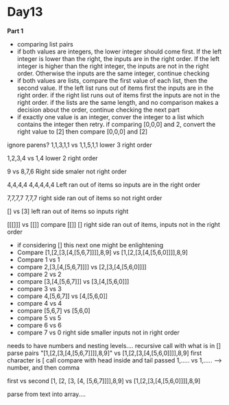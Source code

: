 # Day13

**Part 1**

- comparing list pairs
- if both values are integers, the lower integer should come first.  If the left integer is lower than the right,  the inputs are in the right order.  If the left integer is higher than the right integer, the inputs are not in the right order.  Otherwise the inputs are the same integer, continue checking
- if both values are lists, compare the first value of each list, then the second value.  If the left list runs out of items first the inputs are in the right order.  if the right list runs out of items first the inputs are not in the right order.  if the lists are the same length, and no comparison makes a decision about the order, continue checking the next part
- if exactly one value is an integer, conver the integer to a list which contains the integer then retry. if comparing [0,0,0] and 2, convert the right value to [2] then compare [0,0,0] and [2]

ignore parens?
1,1,3,1,1 vs 1,1,5,1,1
lower 3 right order

1,2,3,4 vs 1,4
lower 2 right order

9 vs 8,7,6
Right side smaler not right order

4,4,4,4 4,4,4,4,4
Left ran out of items so inputs are in the right order

7,7,7,7 7,7,7
right side ran out of items so not right order

[] vs [3]
left ran out of items so inputs right

[[[]]] vs [[]]
compare [[]] []
right side ran out of items, inputs not in the right order

- if considering [] this next one might be enlightening
- Compare [1,[2,[3,[4,[5,6,7]]]],8,9] vs [1,[2,[3,[4,[5,6,0]]]],8,9]
- Compare 1 vs 1
- compare 2,[3,[4,[5,6,7]]]] vs [2,[3,[4,[5,6,0]]]]
- compare 2 vs 2
- compare [3,[4,[5,6,7]]] vs [3,[4,[5,6,0]]]
- compare 3 vs 3
- compare 4,[5,6,7]] vs [4,[5,6,0]]
- compare 4 vs 4
- compare [5,6,7] vs [5,6,0]
- compare 5 vs 5
- compare 6 vs 6
- compare 7 vs 0
right side smaller inputs not in right order

needs to have numbers and nesting levels....
recursive call with what is in []
parse pairs "[1,[2,[3,[4,[5,6,7]]]],8,9]" vs [1,[2,[3,[4,[5,6,0]]]],8,9]
first character is [ call compare with head inside and tail passed
1,..... vs 1,..... --> number, and then comma

first vs second
[1, [2, [3, [4, [5,6,7]]]],8,9] vs [1,[2,[3,[4,[5,6,0]]]],8,9]

parse from text into array....
